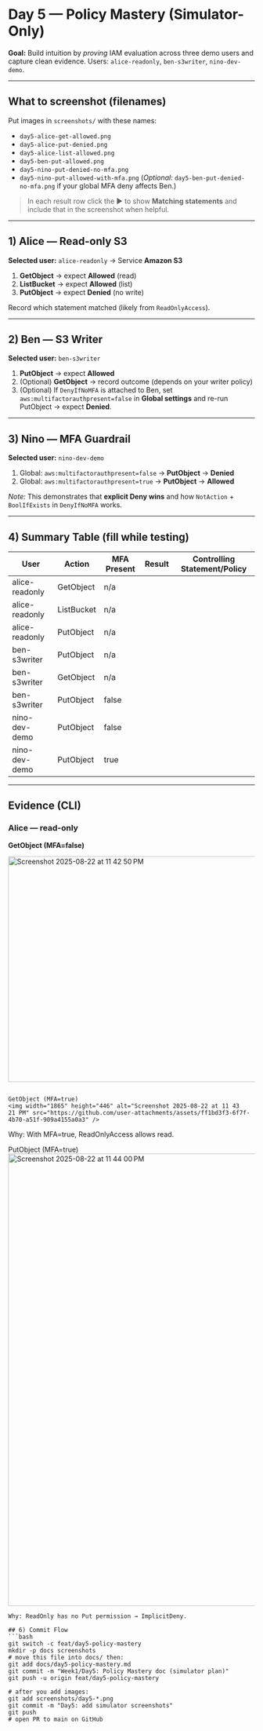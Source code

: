 
# Day 5 — Policy Mastery (Simulator-Only)

**Goal:** Build intuition by *proving* IAM evaluation across three demo users and capture clean evidence. Users: `alice-readonly`, `ben-s3writer`, `nino-dev-demo`.

---

## What to screenshot (filenames)
Put images in `screenshots/` with these names:
- `day5-alice-get-allowed.png`
- `day5-alice-put-denied.png`
- `day5-alice-list-allowed.png`
- `day5-ben-put-allowed.png`
- `day5-nino-put-denied-no-mfa.png`
- `day5-nino-put-allowed-with-mfa.png`
(_Optional:_ `day5-ben-put-denied-no-mfa.png` if your global MFA deny affects Ben.)

> In each result row click the ▶ to show **Matching statements** and include that in the screenshot when helpful.

---

## 1) Alice — Read-only S3
**Selected user:** `alice-readonly` → Service **Amazon S3**
1. **GetObject** → expect **Allowed** (read)
2. **ListBucket** → expect **Allowed** (list)
3. **PutObject** → expect **Denied** (no write)

Record which statement matched (likely from `ReadOnlyAccess`).

---

## 2) Ben — S3 Writer
**Selected user:** `ben-s3writer`
1. **PutObject** → expect **Allowed**
2. (Optional) **GetObject** → record outcome (depends on your writer policy)
3. (Optional) If `DenyIfNoMFA` is attached to Ben, set `aws:multifactorauthpresent=false` in **Global settings** and re-run PutObject → expect **Denied**.

---

## 3) Nino — MFA Guardrail
**Selected user:** `nino-dev-demo`
1. Global: `aws:multifactorauthpresent=false` → **PutObject** → **Denied**
2. Global: `aws:multifactorauthpresent=true` → **PutObject** → **Allowed**

_Note:_ This demonstrates that **explicit Deny wins** and how `NotAction` + `BoolIfExists` in `DenyIfNoMFA` works.

---

## 4) Summary Table (fill while testing)

| User           | Action     | MFA Present | Result | Controlling Statement/Policy |
|----------------|------------|-------------|--------|------------------------------|
| alice-readonly | GetObject  | n/a         |        |                              |
| alice-readonly | ListBucket | n/a         |        |                              |
| alice-readonly | PutObject  | n/a         |        |                              |
| ben-s3writer   | PutObject  | n/a         |        |                              |
| ben-s3writer   | GetObject  | n/a         |        |                              |
| ben-s3writer   | PutObject  | false       |        |                              |
| nino-dev-demo  | PutObject  | false       |        |                              |
| nino-dev-demo  | PutObject  | true        |        |                              |

---

## Evidence (CLI)


### Alice — read-only

**GetObject (MFA=false)**  

<img width="1746" height="460" alt="Screenshot 2025-08-22 at 11 42 50 PM" src="https://github.com/user-attachments/assets/77481e13-5d4e-4579-87ba-359712110c70" />

```

GetObject (MFA=true)
<img width="1865" height="446" alt="Screenshot 2025-08-22 at 11 43 21 PM" src="https://github.com/user-attachments/assets/ff1bd3f3-6f7f-4b70-a51f-909a4155a0a3" />

```
Why: With MFA=true, ReadOnlyAccess allows read.

PutObject (MFA=true)
<img width="3390" height="922" alt="Screenshot 2025-08-22 at 11 44 00 PM" src="https://github.com/user-attachments/assets/417f4a9a-6f9b-43b9-859e-2f84fb63a34b" />

```
Why: ReadOnly has no Put permission → ImplicitDeny.

## 6) Commit Flow
```bash
git switch -c feat/day5-policy-mastery
mkdir -p docs screenshots
# move this file into docs/ then:
git add docs/day5-policy-mastery.md
git commit -m "Week1/Day5: Policy Mastery doc (simulator plan)"
git push -u origin feat/day5-policy-mastery

# after you add images:
git add screenshots/day5-*.png
git commit -m "Day5: add simulator screenshots"
git push
# open PR to main on GitHub
```
